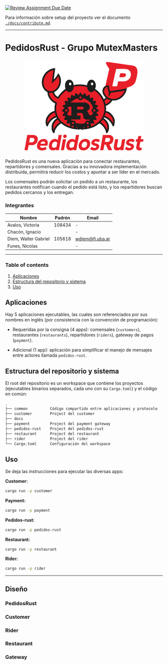 [![Review Assignment Due Date](https://classroom.github.com/assets/deadline-readme-button-22041afd0340ce965d47ae6ef1cefeee28c7c493a6346c4f15d667ab976d596c.svg)](https://classroom.github.com/a/YmMajyCa)

Para información sobre setup del proyecto ver el documento [`./docs/contribute.md`](./docs/contribute.md).

---

# PedidosRust - Grupo MutexMasters

<p align="center">
    <img src="./docs/imgs/pedidos_rust.png" alt="PedidosRust logo" height="300px">
</p>

PedidosRust es una nueva aplicación para conectar restaurantes, repartidores y comensales. Gracias a su innovadora implementación distribuida, permitirá reducir los costos y apuntar a ser líder en el mercado.

Los comensales podrán solicitar un pedido a un restaurante, los restaurantes notifican cuando el pedido está listo, y los repartidores buscan pedidos cercanos y los entregan.

### Integrantes

| Nombre               | Padrón | Email           |
| -------------------- | ------ | --------------- |
| Avalos, Victoria     | 108434 | -               |
| Chacón, Ignacio      |        | -               |
| Diem, Walter Gabriel | 105618 | wdiem@fi.uba.ar |
| Funes, Nicolas       |        | -               |

---

### Table of contents

1. [Aplicaciones](#Aplicaciones)
1. [Estructura del repositorio y sistema](#Estructura-del-repositorio-y-sistema)
1. [Uso](#Uso)

## Aplicaciones

Hay 5 aplicaciones ejecutables, las cuales son referenciados por sus nombres en inglés (por consistencia con la convención de programación):

- Requeridas por la consigna (4 apps): comensales (`customers`), restaurantes (`restaurants`), repartidores (`riders`), gateway de pagos (`payment`).

- Adicional (1 app): aplicación para simplificar el manejo de mensajes entre actores llamada `pedidos-rust`.

## Estructura del repositorio y sistema

El root del repositorio es un workspace que contiene los proyectos (ejecutables binarios separados, cada uno con su `Cargo.toml`) y el código en común:

```
.
├── common          Código compartido entre aplicaciones y protocolo
├── customer        Project del customer
├── docs
├── payment         Project del payment gateway
├── pedidos-rust    Project del pedidos-rust
├── restaurant      Project del restaurant
├── rider           Project del rider
└── Cargo.toml      Configuración del workspace
```

## Uso

Se deja las instrucciones para ejecutar las diversas apps:

**Customer:**

```bash
cargo run -p customer
```

**Payment:**

```bash
cargo run -p payment
```

**Pedidos-rust:**

```bash
cargo run -p pedidos-rust
```

**Restaurant:**

```bash
cargo run -p restaurant
```

**Rider:**

```bash
cargo run -p rider
```

---

## Diseño

### PedidosRust

### Customer

### Rider

### Restaurant

### Gateway
